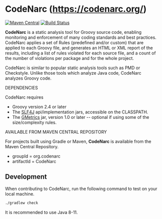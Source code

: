 # CodeNarc  (https://codenarc.org/)

[![Maven Central](https://img.shields.io/maven-central/v/org.codenarc/CodeNarc.svg)]()
[![Build Status](https://travis-ci.org/CodeNarc/CodeNarc.svg?branch=master)](https://travis-ci.org/CodeNarc/CodeNarc)

**CodeNarc** is a static analysis tool for Groovy source code, enabling monitoring and enforcement of many coding standards and best practices. CodeNarc applies a set of Rules (predefined and/or custom) that are applied to each Groovy file, and generates an HTML or XML report of the results, including a list of rules violated for each source file, and a count of the number of violations per package and for the whole project.

CodeNarc is similar to popular static analysis tools such as PMD or Checkstyle. Unlike those tools which analyze Java code, CodeNarc analyzes Groovy code.

DEPENDENCIES

CodeNarc requires
 - Groovy version 2.4 or later
 - The [SLF4J](https://www.slf4j.org/) api/implementation jars, accessible on the CLASSPATH.
 - The [GMetrics](http://gmetrics.org) jar, version 1.0 or later -- optional if using some of the size/complexity rules.

AVAILABLE FROM MAVEN CENTRAL REPOSITORY

For projects built using Gradle or Maven, **CodeNarc** is available from the Maven Central Repository.
  - groupId = org.codenarc
  - artifactId = CodeNarc

## Development

When contributing to CodeNarc, run the following command to test on your local machine.

```bash
./gradlew check
```

It is recommended to use Java 8-11.
